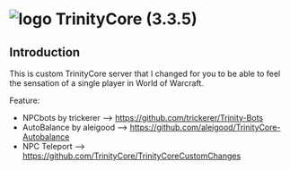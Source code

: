 # ![logo](https://community.trinitycore.org/public/style_images/1_trinitycore.png) TrinityCore (3.3.5)

## Introduction

This is custom TrinityCore server that I changed for you to be able to feel the sensation of a single player in World of Warcraft.

Feature:
- NPCbots by trickerer --> https://github.com/trickerer/Trinity-Bots
- AutoBalance by aleigood --> https://github.com/aleigood/TrinityCore-Autobalance
- NPC Teleport --> https://github.com/TrinityCore/TrinityCoreCustomChanges
